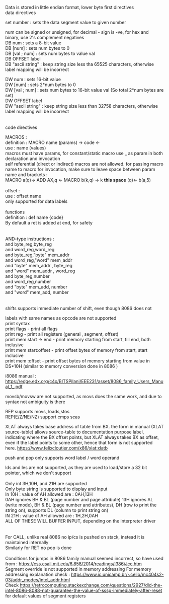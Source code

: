 Data is stored in little endian format, lower byte first
directives
<br/>
data directives

set number : sets the data segment value to given number

num can be signed or unsigned, for decimal - sign is -ve, for hex and binary, use 2's complement negatives
<br/>
DB num : sets a 8-bit value<br/>
DB \[num] : sets num bytes to 0<br/>
DB \[val ; num] : sets num bytes to value val<br/>
DB OFFSET label<br/>
DB "ascii string" : keep string size less tha 65525 characters, otherwise label mapping will be incorrect<br/>

DW num : sets 16-bit value<br/>
DW \[num] : sets 2\*num bytes to 0<br/>
DW \[val ; num] : sets num bytes to 16-bit value val (So total 2\*num bytes are set)<br/>
DW OFFSET label<br/>
DW "ascii string" : keep string size less than 32758 characters, otherwise label mapping will be incorrect<br/>
<br/>
<br/>
code directives

MACROS :<br/>
definition : MACRO name (params) -> code <-<br/>
use : name (values)<br/>
macros must have params, for constant/static macro use \_ as param in both declaration and invocation<br/>
self referential (direct or indirect) macros are not allowed.
for passing macro name to macro for invocation, make sure to leave space between param name and brackets :<br/>
MACRO a(q)-> ADD AX,q <- MACRO b(k,q) -> k **this space** (q)<- b(a,5)<br/>
<br/>
offset :<br/>
use : offset name<br/>
only supported for data labels<br/>
<br/>
functions<br/>
definition : def name {code}<br/>
By default a ret is added at end, for safety<br/>
<br/>
<br/>
AND-type instructions :<br/>
and byte_reg,byte_reg<br/>
and word_reg,word_reg<br/>
and byte_reg,"byte" mem_addr<br/>
and word_reg,"word" mem_addr<br/>
and "byte" mem_addr , byte_reg<br/>
and "word" mem_addr , word_reg<br/>
and byte_reg,number<br/>
and word_reg,number<br/>
and "byte" mem_add, number<br/>
and "word" mem_add, number<br/>
<br/>
<br/>
shifts supports immediate number of shift, even though 8086 does not<br/>

labels with same names as opcode are not supported
<br/>
print syntax<br/>
print flags - print all flags<br/>
print reg - print all registers (general , segment, offset)<br/>
print mem start -> end - print memory starting from start, till end, both inclusive<br/>
print mem start:offset - print offset bytes of memory from start, start inclusive<br/>
print mem :offset - print offset bytes of memory starting from value in DS\*10H (similar to memory conversion done in 8086 )<br/>

i8086 manual : https://edge.edx.org/c4x/BITSPilani/EEE231/asset/8086_family_Users_Manual_1_.pdf

movsb/movsw are not supported, as movs does the same work, and due to syntax not ambiguity is there

REP supports movs, loads,stos<br/>
REP(E/Z/NE/NZ) support cmps scas<br/>

XLAT always takes base address of table from BX. the form in manual (XLAT source-table) allows source-table to documentation purpose label, indicating where the BX offset points, but XLAT always takes BX as offset, even if the label points to some other, hence that form is not supported here. https://www.felixcloutier.com/x86/xlat:xlatb

push and pop only supports word label / word operand

lds and les are not supported, as they are used to load/store a 32 bit pointer, which we don't support
<br/>
<br/>
Only int 3H,10H, and 21H are supported<br/>
Only byte string is supported to display and input<br/>
In 10H : value of AH allowed are : 0AH,13H  
0AH ignores BH & BL (page number and page attribute)
13H ignores AL (write mode), BH & BL (page number and attributes), DH (row to print the string on), supports DL (column to print string on)
<br/>
IN 21H : value of AH allowed are : 1H,2H,0AH<br/>
ALL OF THESE WILL BUFFER INPUT, depending on the interpreter driver<br/>
<br/>
<br/>
For CALL, unlike real 8086 no ip/cs is pushed on stack, instead it is maintained internally<br/>
Similarly for RET no pop is done<br/>
<br/>
Conditions for jumps in 8086 family manual seemed incorrect, so have used from : https://css.csail.mit.edu/6.858/2014/readings/i386/Jcc.htm
<br/>
Segment override is not supported in memory addressing
For memory addressing explanation check : https://www.ic.unicamp.br/~celio/mc404s2-03/addr_modes/intel_addr.html
<br/>
Check https://retrocomputing.stackexchange.com/questions/2927/did-the-intel-8086-8088-not-guarantee-the-value-of-sssp-immediately-after-reset
for default values of segment registers
